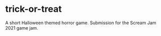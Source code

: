# trick-or-treat
A short Halloween themed horror game. Submission for the Scream Jam 2021 game jam.
